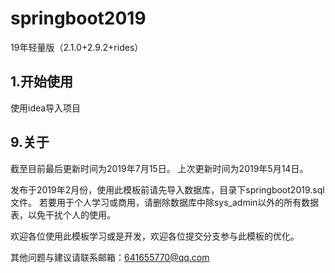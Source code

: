 # springboot2019
19年轻量版（2.1.0+2.9.2+rides）

## 1.开始使用
使用idea导入项目

## 9.关于
截至目前最后更新时间为2019年7月15日。
上次更新时间为2019年5月14日。

发布于2019年2月份，使用此模板前请先导入数据库，目录下springboot2019.sql文件。
若要用于个人学习或商用，请删除数据库中除sys_admin以外的所有数据表，以免干扰个人的使用。

欢迎各位使用此模板学习或是开发，欢迎各位提交分支参与此模板的优化。

其他问题与建议请联系邮箱：641655770@qq.com
